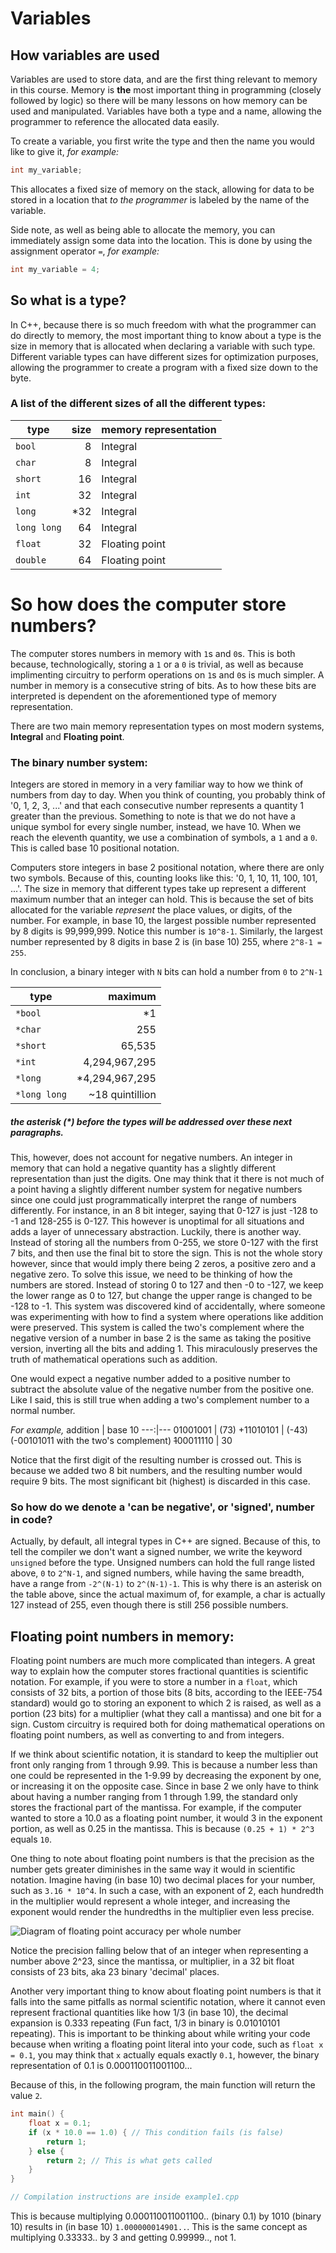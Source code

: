 # Variables

## How variables are used
Variables are used to store data, and are the first thing relevant to memory in this course.
Memory is **the** most important thing in programming (closely followed by logic) so there 
will be many lessons on how memory can be used and manipulated. Variables have both a type 
and a name, allowing the programmer to reference the allocated data easily.

To create a variable, you first write the type and then the name you would like to give it, *for example:*

```cpp
int my_variable;
```

This allocates a fixed size of memory on the stack, allowing for data to be stored in a 
location that *to the programmer* is labeled by the name of the variable.

Side note, as well as being able to allocate the memory, you can immediately assign some
data into the location. This is done by using the assignment operator `=`, *for example:*

```cpp
int my_variable = 4;
```

## So what is a type?
In C++, because there is so much freedom with what the programmer can do directly to memory,
the most important thing to know about a type is the size in memory that is allocated when 
declaring a variable with such type. Different variable types can have different sizes for 
optimization purposes, allowing the programmer to create a program with a fixed size down 
to the byte.

### A list of the different sizes of all the different types:
type        | size | memory representation
------------|-----:|----------------------
`bool`      |    8 | Integral
`char`      |    8 | Integral
`short`     |   16 | Integral
`int`       |   32 | Integral
`long`      |  *32 | Integral
`long long` |   64 | Integral
`float`     |   32 | Floating point
`double`    |   64 | Floating point

# So how does the computer store numbers?
The computer stores numbers in memory with `1`s and `0`s. This is both because, technologically, 
storing a `1` or a `0` is trivial, as well as because implimenting circuitry to perform operations 
on `1`s and `0`s is much simpler. A number in memory is a consecutive string of bits. As to how 
these bits are interpreted is dependent on the aforementioned type of memory representation.

There are two main memory representation types on most modern systems, **Integral** and **Floating point**.

### The binary number system: 
Integers are stored in memory in a very familiar way to how we think of numbers from day to day.
When you think of counting, you probably think of '0, 1, 2, 3, ...' and that each consecutive number
represents a quantity 1 greater than the previous. Something to note is that we do not have a unique
symbol for every single number, instead, we have 10. When we reach the eleventh quantity, we use a
combination of symbols, a `1` and a `0`. This is called base 10 positional notation. 

Computers store integers in base 2 positional notation, where there are only two symbols. Because of 
this, counting looks like this: '0, 1, 10, 11, 100, 101, ...'. The size in memory that different
types take up represent a different maximum number that an integer can hold. This is because the set
of bits allocated for the variable *represent* the place values, or digits, of the number. For example, 
in base 10, the largest possible number represented by 8 digits is 99,999,999. Notice this number is 
`10^8-1`. Similarly, the largest number represented by 8 digits in base 2 is (in base 10) 255, where 
`2^8-1 = 255`.

In conclusion, a binary integer with `N` bits can hold a number from `0` to `2^N-1`

type          | maximum
--------------|---------------:
 `*bool`      |              *1
 `*char`      |             255
 `*short`     |          65,535
 `*int`       |   4,294,967,295
 `*long`      |  *4,294,967,295
 `*long long` | ~18 quintillion

##### the asterisk (*) before the types will be addressed over these next paragraphs.

This, however, does not account for negative numbers. An integer in memory that can hold a negative
quantity has a slightly different representation than just the digits. One may think that it there is
not much of a point having a slightly different number system for negative numbers since one could just
programmatically interpret the range of numbers differently. For instance, in an 8 bit integer, saying 
that 0-127 is just -128 to -1 and 128-255 is 0-127. This however is unoptimal for all situations and 
adds a layer of unnecessary abstraction. Luckily, there is another way. Instead of storing all the numbers
from 0-255, we store 0-127 with the first 7 bits, and then use the final bit to store the sign. This is not
the whole story however, since that would imply there being 2 zeros, a positive zero and a negative zero.
To solve this issue, we need to be thinking of how the numbers are stored. Instead of storing 0 to 127 and 
then -0 to -127, we keep the lower range as 0 to 127, but change the upper range is changed to be -128 to -1.
This system was discovered kind of accidentally, where someone was experimenting with how to find a system
where operations like addition were preserved. This system is called the two's complement where the 
negative version of a number in base 2 is the same as taking the positive version, inverting all the
bits and adding 1. This miraculously preserves the truth of mathematical operations such as addition.

One would expect a negative number added to a positive number to subtract the absolute value of the negative 
number from the positive one. Like I said, this is still true when adding a two's complement number to a 
normal number.

*For example,*
addition | base 10 
---:|---
 01001001 | (73)
+11010101 | (-43) (-00101011 with the two's complement)
~~1~~00011110 | 30

Notice that the first digit of the resulting number is crossed out. This is because we added two 8 bit 
numbers, and the resulting number would require 9 bits. The most significant bit (highest) is discarded 
in this case.

### So how do we denote a 'can be negative', or 'signed', number in code?

Actually, by default, all integral types in C++ are signed. Because of this, to tell the compiler we 
don't want a signed number, we write the keyword `unsigned` before the type. Unsigned numbers can hold
the full range listed above, `0` to `2^N-1`, and signed numbers, while having the same breadth, have
a range from `-2^(N-1)` to `2^(N-1)-1`. This is why there is an asterisk on the table above, since
the actual maximum of, for example, a char is actually 127 instead of 255, even though there is still
256 possible numbers.

## Floating point numbers in memory:

Floating point numbers are much more complicated than integers. A great way to explain how the computer
stores fractional quantities is scientific notation. For example, if you were to store a number in a 
`float`, which consists of 32 bits, a portion of those bits (8 bits, according to the IEEE-754 standard) 
would go to storing an exponent to which 2 is raised, as well as a portion (23 bits) for a multiplier
(what they call a mantissa) and one bit for a sign. Custom circuitry is required both for doing 
mathematical operations on floating point numbers, as well as converting to and from integers.

If we think about scientific notation, it is standard to keep the multiplier out front only ranging from
1 through 9.99. This is because a number less than one could be represented in the 1-9.99 by decreasing 
the exponent by one, or increasing it on the opposite case. Since in base 2 we only have to think about
having a number ranging from 1 through 1.99, the standard only stores the fractional part of the mantissa. 
For example, if the computer wanted to store a 10.0 as a floating point number, it would 3 in the exponent
portion, as well as 0.25 in the mantissa. This is because `(0.25 + 1) * 2^3` equals `10`.

One thing to note about floating point numbers is that the precision as the number gets greater diminishes
in the same way it would in scientific notation. Imagine having (in base 10) two decimal places for your
number, such as `3.16 * 10^4`. In such a case, with an exponent of 2, each hundredth in the multiplier
would represent a whole integer, and increasing the exponent would render the hundredths in the multiplier
even less precise.

![Diagram of floating point accuracy per whole number](http://blog.reverberate.org/img/FloatingPoint/FloatVsInteger1.png)

Notice the precision falling below that of an integer when representing a number above 2^23, since the
mantissa, or multiplier, in a 32 bit float consists of 23 bits, aka 23 binary 'decimal' places.

Another very important thing to know about floating point numbers is that it falls into the same pitfalls
as normal scientific notation, where it cannot even represent fractional quantities like how 1/3 (in base
10), the decimal expansion is 0.333 repeating (Fun fact, 1/3 in binary is 0.01010101 repeating). This is
important to be thinking about while writing your code because when writing a floating point literal into
your code, such as `float x = 0.1`, you may think that `x` actually equals exactly `0.1`, however, the 
binary representation of 0.1 is 0.000110011001100...

Because of this, in the following program, the main function will return the value `2`.

```cpp
int main() {
    float x = 0.1;
    if (x * 10.0 == 1.0) { // This condition fails (is false)
        return 1;
    } else {
        return 2; // This is what gets called
    }
}

// Compilation instructions are inside example1.cpp
```

This is because multiplying 0.000110011001100.. (binary 0.1) by 1010 (binary 10) results in (in base 10)
`1.000000014901..`. This is the same concept as multiplying 0.33333.. by 3 and getting 0.99999.., not 1.
